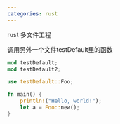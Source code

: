 ```yaml
---
categories: rust
---
```

rust 多文件工程

调用另外一个文件testDefault里的函数

```rust
mod testDefault;
mod testDefault2;

use testDefault::Foo;

fn main() {
    println!("Hello, world!");
    let a = Foo::new();
}

```
